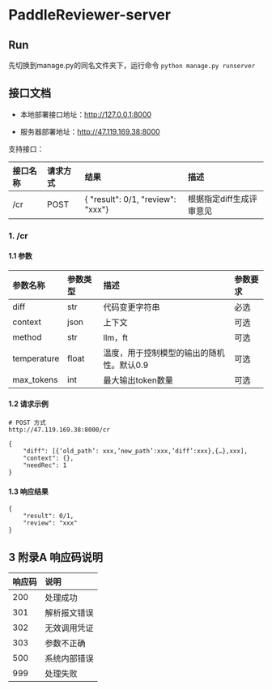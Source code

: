 # PaddleReviewer-server

## Run

先切换到manage.py的同名文件夹下，运行命令
`python manage.py runserver`

## 接口文档

- 本地部署接口地址：http://127.0.0.1:8000

- 服务器部署地址：http://47.119.169.38:8000

支持接口：

| 接口名称 | 请求方式 | 结果                                    | 描述                     |
| :------- | :------- | :-------------------------------------- | :----------------------- |
| /cr      | POST     | {    "result": 0/1,    "review": "xxx"} | 根据指定diff生成评审意见 |


### 1. /cr

#### 1.1 参数

| 参数名称    | 参数类型 | 描述                                      | 参数要求 |
| :---------- | :------- | :---------------------------------------- | :------- |
| diff        | str      | 代码变更字符串                            | 必选     |
| context     | json     | 上下文                                    | 可选     |
| method      | str      | llm，ft                                   | 可选     |
| temperature | float    | 温度，用于控制模型的输出的随机性。默认0.9 | 可选     |
| max_tokens  | int      | 最大输出token数量                         | 可选     |

#### 1.2 请求示例

```
# POST 方式
http://47.119.169.38:8000/cr

{
    "diff": [{‘old_path’: xxx,’new_path’:xxx,’diff’:xxx},{…},xxx],
    "context": {},
    "needRec": 1
}

```

#### 1.3 响应结果

```
{
	"result": 0/1,
    "review": "xxx"
}
```

## 3 附录A 响应码说明

| 响应码 | 说明         |
| ------ | :----------- |
| 200    | 处理成功     |
| 301    | 解析报文错误 |
| 302    | 无效调用凭证 |
| 303    | 参数不正确   |
| 500    | 系统内部错误 |
| 999    | 处理失败     |